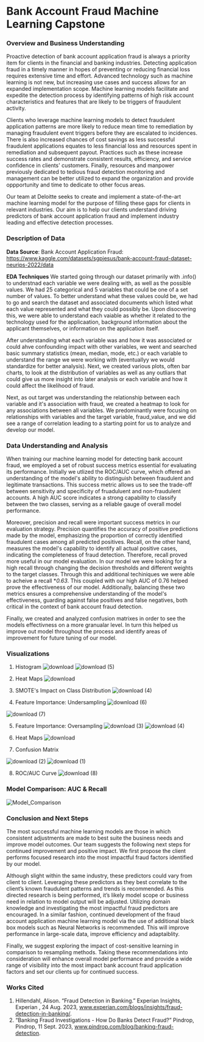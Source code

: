 # Bank Account Fraud Machine Learning Capstone 

### Overview and Business Understanding

Proactive detection of bank account application fraud is always a priority item for clients in the financial and banking industries. Detecting application fraud in a timely manner in hopes of preventing or reducing financial loss requires extensive time and effort. Advanced technology such as machine learning is not new, but increasing use cases and success allows for an expanded implementation scope. Machine learning models facilitate and expedite the detection process by identifying patterns of high risk account characteristics and features that are likely to be triggers of fraudulent activity. 

Clients who leverage machine learning models to detect fraudulent application patterns are more likely to reduce mean time to remediation by managing fraudulent event triggers before they are escalated to incidences. There is also increased chances of cost savings as less successful fraudulent applications equates to less financial loss and resources spent in remediation and subsequent payout. Practices such as these increase success rates and demonstrate consistent results, efficiency, and service confidence in clients' customers. Finally, resources and manpower previously dedicated to tedious fraud detection monitoring and management can be better utilized to expand the organization and provide oppportunity and time to dedicate to other focus areas. 

Our team at Deloitte seeks to create and implement a state-of-the-art machine learning model for the purpose of filling these gaps for clients in relevant industries. Our aim is to help our clients understand driving predictors of bank account application fraud and implement industry leading and effective detection processes. 

### Description of Data


**Data Source**: Bank Account Application Fraud: https://www.kaggle.com/datasets/sgpjesus/bank-account-fraud-dataset-neurips-2022/data

**EDA Techniques** 
We started going through our dataset primarily with .info() to understnad each variable we were dealing with, as well as the possible values. We had 25 categorical and 5 variables that could be one of a set number of values. To better understand what these values could be, we had to go and search the dataset and associated documents which listed what each value represented and what they could possibly be. Upon disocvering this, we were able to understand each vaiable as whether it related to the technology used for the applicaation, background information about the applicant themselves, or information on the application itself.

After understanding what each variable was and how it was associated or could ahve confounding impact with other variables, we went and searched basic summary statistics (mean, median, mode, etc.) or each variable to understand the range we were working with (eventuallyy we would standardize for better analysis). Next, we created various plots, often bar charts, to look at the distribution of variables as well as any outliars that could give us more insight into later analysis or each variable and how it could affect the likelihood of fraud. 

Next, as out target was understanding the relationship between each variable and it's association with fraud, we created a heatmap to look for any associations between all variables. We predominantly were focusing on relationships with variables and the target variable, fraud_value, and we did see a range of correlation leading to a starting point for us to analyze and develop our model.


### Data Understanding and Analysis


When training our machine learning model for detecting bank account fraud, we employed a set of robust success metrics essential for evaluating its performance. Initially we utlized the ROC/AUC curve, which offered an understanding of the model's ability to distinguish between fraudulent and legitimate transactions. This success metric allows us to see the trade-off between sensitivity and specificity of fruaduluent and non-fraudulent accounts. A high AUC score indicates a strong capability to classify between the two classes, serving as a reliable gauge of overall model performance.

Moreover, precision and recall were important success metrics in our evaluation strategy. Precision quantifies the accuracy of positive predictions made by the model, emphasizing the proportion of correctly identified fraudulent cases among all predicted positives. Recall, on the other hand, measures the model's capability to identify all actual positive cases, indicating the completeness of fraud detection. Therefore, recall proved more useful in our model evaluation. In our model we were looking for a high recall through changing the decision thresholds and different weights to the target classes. Through this and additional techiniques we were able to acheive a recall **0.63*. This coupled with our high AUC of 0.76 helped prove the effectiveness of our model. Additionally, balancing these two metrics ensures a comprehensive understanding of the model's effectiveness, guarding against false positives and false negatives, both critical in the context of bank account fraud detection. 

Finally, we created and analyzed confusion matrixes in order to see the models effectivness on a more granualar level. In turn this helped us improve out model throughout the process and identify areas of improvement for future tuning of our model. 


### Visualizations

1. Histogram
![download](https://github.com/hacampbell1/capstoneproject/assets/140438534/597606a7-becd-4c3f-a2a3-a6f84eeedde7)
![download (5)](https://github.com/hacampbell1/capstoneproject/assets/140438534/d2a76b79-5c79-4252-922d-a657d248343c)

2. Heat Maps
![download](https://github.com/hacampbell1/capstoneproject/assets/140438534/cc25b0b9-c65a-48ea-b0c5-f2574074c986)

3. SMOTE's Impact on Class Distribution
![download (4)](https://github.com/hacampbell1/capstoneproject/assets/140438534/a53e3f8f-cdeb-41d5-a964-6b4cf18864cf)

4. Feature Importance: Undersampling
![download (6)](https://github.com/hacampbell1/capstoneproject/assets/140438534/7aff70a6-b7b4-42c7-b460-9bb7fa10fab7)

![download (7)](https://github.com/hacampbell1/capstoneproject/assets/140438534/9717b0eb-20ac-42c0-8484-0e1004328c3f)

5. Feature Importance: Oversampling
![download (3)](https://github.com/hacampbell1/capstoneproject/assets/140438534/f808f4fd-b839-447e-a2bd-e08d594918b0)
![download (4)](https://github.com/hacampbell1/capstoneproject/assets/140438534/f169df55-91a6-48dc-9b4f-5e9c4e9291e9)
   
6. Heat Maps
![download](https://github.com/hacampbell1/capstoneproject/assets/140438534/cc25b0b9-c65a-48ea-b0c5-f2574074c986)


7. Confusion Matrix

![download (2)](https://github.com/hacampbell1/capstoneproject/assets/140438534/c3475555-1dba-45a5-93c9-386d18417ae5)
![download (1)](https://github.com/hacampbell1/capstoneproject/assets/140438534/925b3855-a6c4-47b2-8f92-ffcf8a0de6d1)

8. ROC/AUC Curve
![download (8)](https://github.com/hacampbell1/capstoneproject/assets/140438534/5b77eef6-faae-47c5-b6c1-968d17d9ecd7)



### Model Comparison: AUC & Recall

![Model_Comparison](https://github.com/hacampbell1/capstoneproject/assets/110149289/5b3a3fea-6141-453e-aaa6-20b9f09840a5)


### Conclusion and Next Steps 

The most successful machine learning models are those in which consistent adjustments are made to best suite the business needs and improve model outcomes. Our team suggests the following next steps for continued improvement and positive impact. We first propose the client performs focused research into the most impactful fraud factors identified by our model. 

Although slight within the same industry, these predictors could vary from client to client. Leveraging these predictors as they best correlate to the client’s known fraudulent patterns and trends is recommended. As this directed research is being performed, it’s likely model scope or business need in relation to model output will be adjusted. Utilizing domain knowledge and investigating the most impactful fraud predictors are encouraged. In a similar fashion, continued development of the fraud account application machine learning model via the use of additional black box models such as Neural Networks is recommended. This will improve performance in large-scale data, improve efficiency and adaptaiblity. 

Finally, we suggest exploring the impact of cost-sensitive learning in comparison to resampling methods. Taking these recommendations into consideration will enhance overall model performance and provide a wide range of visibility into the most impact bank account fraud application factors and set our clients up for continued success.  




### Works Cited 

1. Hillendahl, Alison. “Fraud Detection in Banking.” Experian Insights, Experian , 24 Aug. 2023, www.experian.com/blogs/insights/fraud-detection-in-banking/. 
2. “Banking Fraud Investigations - How Do Banks Detect Fraud?” Pindrop, Pindrop, 11 Sept. 2023, www.pindrop.com/blog/banking-fraud-detection. 
















